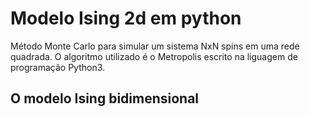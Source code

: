 # Modelo Ising 2d em python

Método Monte Carlo para simular um sistema NxN spins em uma rede quadrada. O algoritmo utilizado é o Metropolis escrito na liguagem de programação Python3.

## O modelo Ising bidimensional 
